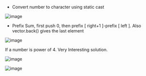 - Convert number to character using static cast

![image](https://user-images.githubusercontent.com/64318469/182184230-029eb876-d3a3-4ed5-b8d7-6cf6819176c9.png)


- Prefix Sum, first push 0, then prefix [ right+1 ]-prefix [ left ]. Also vector.back() gives the last element

![image](https://user-images.githubusercontent.com/64318469/185673760-7dc4149f-535b-4275-96ac-30a0c707b66d.png)

If a number is power of 4. Very Interesting solution.

![image](https://user-images.githubusercontent.com/64318469/185930179-73ef93d5-7174-41d3-a236-d3fd136535e0.png)

![image](https://user-images.githubusercontent.com/64318469/185930323-414ddad0-6807-4e6c-963e-2bc61ed94f98.png)


